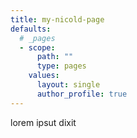```yaml
---
title: my-nicold-page
defaults:
  # _pages
  - scope:
      path: ""
      type: pages
    values:
      layout: single
      author_profile: true
---
```

lorem ipsut dixit